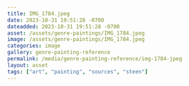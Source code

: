 ```yaml
---
title: IMG_1784.jpeg
date: 2023-10-31 19:51:28 -0700
dateadded: 2023-10-31 19:51:28 -0700
asset: /assets/genre-paintings/IMG_1784.jpeg
image: /assets/genre-paintings/IMG_1784.jpeg
categories: image
gallery: genre-painting-reference
permalink: /media/genre-painting-reference/img-1784-jpeg
layout: asset
tags: ["art", "painting", "sources", "steen"]
--- 
```

